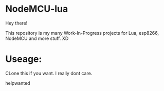 # NodeMCU-lua
Hey there!

This repository is my many Work-In-Progress projects for Lua, esp8266, NodeMCU and more stuff. XD

# Useage:
CLone this if you want. I really dont care.

helpwanted
